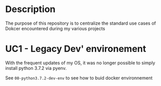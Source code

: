 # Description

The purpose of this repository is to centralize the standard use cases of Dokcer encountered during my various projects

# UC1 - Legacy Dev' environement

With the frequent updates of my OS, it was no longer possible to simply install python 3.7.2 via pyenv.

See `00-python3.7.2-dev-env` to see how to buid docker environnement
